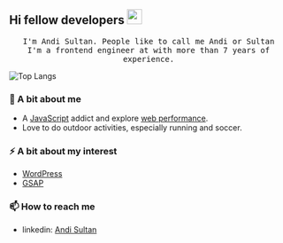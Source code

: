 ## Hi fellow developers <img src="https://user-images.githubusercontent.com/5679180/79618120-0daffb80-80be-11ea-819e-d2b0fa904d07.gif" width="27px">

<p align="center">
  <samp>I'm Andi Sultan. People like to call me Andi or Sultan<br />
  I'm a frontend engineer at with more than 7 years of experience.
</p>

![Top Langs](https://github-readme-stats.vercel.app/api/top-langs/?username=andisultan&hide=html&layout=compact)

### 🌱 A bit about me
- A [JavaScript](https://www.ecma-international.org/ecma-262/) addict and explore [web performance](https://web.dev/measure/).
- Love to do outdoor activities, especially running and soccer.

### ⚡️ A bit about my interest
- [WordPress](https://wordpress.org)
- [GSAP](https://greensock.com/gsap)

### 📫 How to reach me
- linkedin: [Andi Sultan](https://github.com/andisultan)
